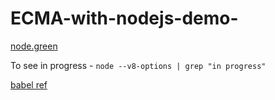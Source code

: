 # ECMA-with-nodejs-demo-

[node.green](https://node.green/)

To see in progress - `node --v8-options | grep "in progress"`

[babel ref](https://babeljs.io/docs/en/next/babel-node.html#not-meant-for-production-use)
